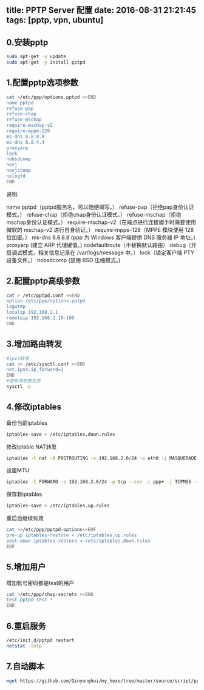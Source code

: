 title: PPTP Server 配置
date: 2016-08-31 21:21:45
tags: [pptp, vpn, ubuntu]
---


## 0.安装pptp
```bash
sudo apt-get -y update
sudo apt-get -y install pptpd
```

## 1.配置pptp选项参数
```bash
cat >/etc/ppp/options.pptpd <<END
name pptpd
refuse-pap
refuse-chap
refuse-mschap
require-mschap-v2
require-mppe-128
ms-dns 8.8.8.8
ms-dns 8.8.4.4
proxyarp
lock
nobsdcomp 
novj
novjccomp
nologfd
END
```
说明:

name pptpd（pptpd服务名，可以随便填写。）
refuse-pap（拒绝pap身份认证模式。）
refuse-chap（拒绝chap身份认证模式。）
refuse-mschap（拒绝mschap身份认证模式。）
require-mschap-v2（在端点进行连接握手时需要使用微软的 mschap-v2 进行自身验证。）
require-mppe-128（MPPE 模块使用 128 位加密。）
ms-dns 8.8.8.8 (ppp 为 Windows 客户端提供 DNS 服务器 IP 地址。)
proxyarp (建立 ARP 代理键值。)
nodefaultroute（不替换默认路由）
debug（开启调试模式，相关信息记录在 /var/logs/message 中。）
lock（锁定客户端 PTY 设备文件。）
nobsdcomp (禁用 BSD 压缩模式。)

## 2.配置pptp高级参数
```bash
cat > /etc/pptpd.conf <<END
option /etc/ppp/options.pptpd
logwtmp
localip 192.168.2.1
remoteip 192.168.2.10-100
END
```

## 3.增加路由转发
```bash
#ipv4转发
cat >> /etc/sysctl.conf <<END
net.ipv4.ip_forward=1
END
#使修改参数生效
sysctl -p
```

## 4.修改iptables
备份当前iptables
```bash
iptables-save > /etc/iptables.down.rules
```

修改iptable NAT转发
```bash
iptables -t nat -A POSTROUTING -s 192.168.2.0/24 -o eth0 -j MASQUERADE
```

设置MTU
```bash
iptables -I FORWARD -s 192.168.2.0/24 -p tcp --syn -i ppp+ -j TCPMSS --set-mss 1300
```

保存新iptables
```bash
iptables-save > /etc/iptables.up.rules
```

重启后继续有效
```bash
cat >>/etc/ppp/pptpd-options<<EOF
pre-up iptables-restore < /etc/iptables.up.rules
post-down iptables-restore < /etc/iptables.down.rules
EOF
```

## 5.增加用户
增加帐号密码都是test的用户
```bash
cat >/etc/ppp/chap-secrets <<END
test pptpd test *
END
```

## 6.重启服务
```bash
/etc/init.d/pptpd restart
netstat -lntp
```

## 7.自动脚本
```bash
wget https://github.com/Qinyonghui/my_hexo/tree/master/source/script/pptp.sh
```

